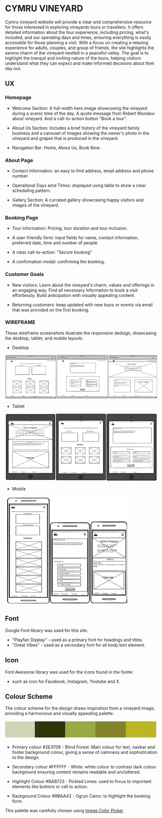 # CYMRU VINEYARD

Cymru vineyard website will provide a clear and comprehensive resource for those interested in exploring vineyards tours or travellers. It offers detailed information about the tour experience, including pricing, what's included, and our operating days and times, ensuring everything is easily accessible for those planning a visit. With a focus on creating a relaxing experience for adults, couples, and group of friends, the site highlights the serene charm of the vineyard nestled in a peaceful valley. The goal is to highlight the tranquil and inviting nature of the tours, helping visitors understand what they can expect and make informed decisions about their day out.


## UX

### Homepage 

* Welcome Section: A full-width hero image showcasing the vineyard during a scenic time of the day. A quote message from Robert Mondavi about vineyard. And a call-to-action button "Book a tour".

* About Us Section: Includes a brief history of the vineyard family business and a carousel of images showing the owner's photo in the vineyard and grapes that is produced in the vineyard.

* Navigation Bar: Home, About Us, Book Now.

### About Page

* Contact Information: an easy to find address, email address and phone number. 

* Operaitonal Days amd Times: displayed using table to show a clear scheduling pattern.


* Gallery Section: A currated gallery showcasing happy visitors and images of the vineyard. 

### Booking Page

* Tour Information: Pricing, tour duration and tour inclusion.

* A user-friendly form: input fields for name, contact informaiton, preferred date, time and number of people.

* A clear call-to-action: "Secure booking"

* A confirmation modal: confirming the booking.

### Customer Goals

* New visitors: Learn about the vineyard's charm, values and offerings in an engaging way. Find all necessary informaiton to book a visit effortlessly. Build anticipation with visually appealing content.

* Returning customers: keep updated with new tours or events via email that was provided on the first booking.

### WIREFRAME

These wireframs screenshots illustrate the responsive dedsign, showcasing the desktop, tablet, and mobile layouts. 

* Desktop

![desktopscreenshot](screenshots/WRdesktop.png)

* Tablet

![tabletscreenshot](screenshots/WFtablet.png)

* Mobile

![mobilescreenshot](screenshots/WFmobile.png)


## Font

Google Font library was used for this site.

* "Playfair Display" - used as a primary font for headings and titles.
* "Great Vibes" - used as a secondary font for all body text element.  

## Icon

Font Awesome library was used for the icons found in the footer.

* such as icon for Facebook, Instagram, Youtube and X.

## Colour Scheme

The colour scheme for the design draws inspiration from a vineyard image, providing a harmonious and visually appealing palette: 

![screenshot](screenshots/ColourPalette.webp)


* Primary colour #2E3708 - Blind Forest: Main colour for text, navbar and footer background colour, giving a sense of calmness and sophistication to the design.

* Secondary colour #FFFFFF - White: white colour to contrast dark colour background ensuring content remains readable and uncluttered.

* Highlight Colour #BAB723 - Pickled Limes: used to focus to important elements like buttons or call to action.

* Background Colour #9BAA43 - Ogryn Camo: to highlight the booking form.


This palette was carefully chosen using [Image Color Picker](https://imagecolorpicker.com/).